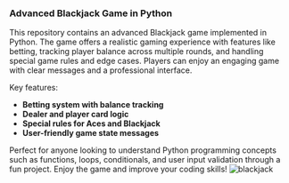 ### **Advanced Blackjack Game in Python**

This repository contains an advanced Blackjack game implemented in Python. The game offers a realistic gaming experience with features like betting, tracking player balance across multiple rounds, and handling special game rules and edge cases. Players can enjoy an engaging game with clear messages and a professional interface.

Key features:
- **Betting system with balance tracking**
- **Dealer and player card logic**
- **Special rules for Aces and Blackjack**
- **User-friendly game state messages**

Perfect for anyone looking to understand Python programming concepts such as functions, loops, conditionals, and user input validation through a fun project. Enjoy the game and improve your coding skills!
![blackjack](https://github.com/MiftahMJ/Python-Basic-to-Expert/assets/139647947/7c5dfb2a-b192-494f-bff0-916f25a22c68)
